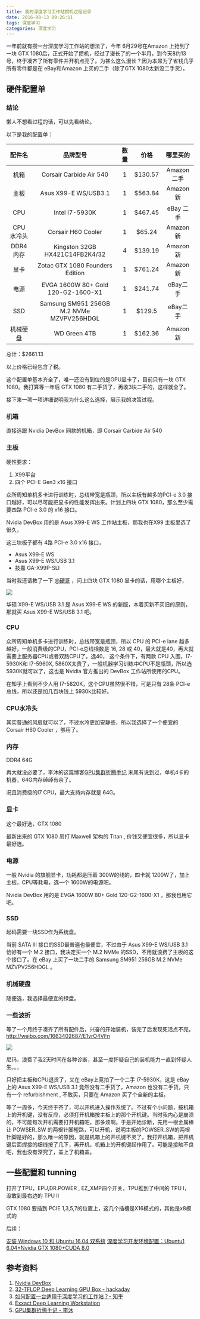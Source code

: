 ```yaml
---
title: 我的深度学习工作站攒机过程记录
date: 2016-08-13 09:26:11
tags: 深度学习
categories: 深度学习
---
```


一年前就有攒一台深度学习工作站的想法了，今年 6月29号在Amazon 上抢到了一块 GTX 1080后，正式开始了攒机，经过了漫长了的一个半月，到今天8约13号，终于凑齐了所有零件并开机点亮了。为甚么这么漫长？因为本屌为了省钱几乎所有零件都是在 eBay和Amazon 上买的二手（除了GTX 1080太新没二手货）。



## 硬件配置单


### 结论

懒人不想看过程的话，可以先看结论。

以下是我的配置单：

|    配件名   | 品牌型号   | 数量 | 价格 | 哪里买的 |
|:------------:|:-----------:|:-----------:|:-----------:|:-----------:|
| 机箱 | Corsair Carbide Air 540 | 1 | $130.57 | Amazon 二手 |
|    主板    | Asus X99-E WS/USB3.1 | 1 | $563.84 | Amazon 新 |
|    CPU    | Intel I7-5930K | 1 | $467.45 | eBay 二手 |
|    CPU 水冷头    | Corsair H60 Cooler | 1 | $65.24 | Amazon 新 |
| DDR4内存 | Kingston 32GB HX421C14FB2K4/32 | 4 | $139.19 | Amazon新 |
| 显卡 | Zotac GTX 1080 Founders Edition | 1 | $761.24 | Amazon 新 |
| 电源 | EVGA 1600W 80+ Gold 120-G2-1600-X1 | 1 | $241.74 | eBay二手 |
| SSD | Samsung SM951 256GB M.2 NVMe MZVPV256HDGL | 1 | $129.5 | eBay二手 |
| 机械硬盘 | WD Green 4TB | 1 | $162.36 | Amazon新 |

总计：$2661.13

以上价格已经包含了税。

这个配置单基本齐全了，唯一还没有到位的是GPU显卡了，目前只有一块 GTX 1080。我打算等一年后 GTX 1080 有二手货了，再收3块二手的，这样就全了。

接下来一项一项详细说明我为什么这么选择，展示我的决策过程。

<!-- more -->


### 机箱

直接选跟 Nvidia DevBox 同款的机箱，即 Corsair Carbide Air 540


### 主板

硬性要求：

1. X99平台
1. 四个 PCI-E Gen3 x16 接口

众所周知单机多卡进行训练时，总线带宽是瓶颈，所以主板有越多的PCI-e 3.0 接口越好，可以尽可能把显卡的性能发挥出来。计划上四块 GTX 1080，那么至少需要四路 PCI-e 3.0 的 x16 接口。

Nvidia DevBox 用的是 Asus X99-E WS 工作站主板，那我也在X99 主板里选了很久，

这三块板子都有 4路 PCI-e 3.0 x16 接口，

* Asus X99-E WS
* Asus X99-E WS/USB 3.1
* 技嘉 GA-X99P-SLI

当时我还请教了一下 [@硬哥](http://weibo.com/1775948951/DESoMxdRf) ，问上四块 GTX 1080 显卡的话，用哪个主板好，

![](/images/weibo-which-motherboard.png)

华硕 X99-E WS/USB 3.1 是 Asus X99-E WS 的新版，本着买新不买旧的原则，那就买  Asus  X99-E WS/USB 3.1 吧。


### CPU

众所周知单机多卡进行训练时，总线带宽是瓶颈，所以 CPU 的 PCI-e  lane 越多越好，一般消费级的CPU，PCI-e总线根数是 16, 28 或 40，最大就是40，再大就需要上服务器CPU或者双路CPU了。选40， 这个条件下，有两款 CPU 入围，I7-5930K和 I7-5960X, 5860X太贵了，一般机器学习训练中CPU不是瓶颈，所以选 5930K就可以了，这也是 Nvidia 官方推出的 DevBox 工作站所使用的CPU。

在知乎上看到不少人用 I7-5820K，这个CPU虽然很不错，可是只有 28条 PCI-e总线，所以还是加几百块钱上 5930k比较好。


### CPU水冷头

其实普通的风扇就可以了，不过水冷更加安静些，所以我选择了一个便宜的 Corsair H60 Cooler ，够用了。


### 内存

DDR4 64G

再大就没必要了，李沐的这篇博客[GPU集群折腾手记](http://mli.github.io/gpu/2016/01/17/build-gpu-clusters/)  末尾有说到过，单机4卡的机器，64G内存绰绰有余了。

况且消费级的I7 CPU，最大支持内存就是 64G。


### 显卡

这个最好选，GTX 1080

最新出来的 GTX 1080 吊打 Maxwell 架构的 Titan , 价钱又便宜很多，所以显卡最好选。


### 电源

一般 Nvidia 的旗舰显卡，功耗都是压着 300W的线的，四卡就 1200W了，加上主板，CPU等耗电，选一个 1600W的电源吧。

Nvidia DevBox 用的是 EVGA 1600W 80+ Gold 120-G2-1600-X1 ，那我也用它吧。


### SSD

起码需要一块SSD作为系统盘。

当前 SATA III 接口的SSD最普遍也最便宜，不过由于 Asus X99-E WS/USB 3.1 恰好有一个 M.2 接口，我决定买一个 M.2 NVMe 的SSD，不用就浪费了主板的这个接口了。在 eBay 上买了一块二手的 Samsung SM951 256GB M.2 NVMe MZVPV256HDGL 。


### 机械硬盘

随便选，我选择最便宜的绿盘。


### 一些波折

等了一个月终于凑齐了所有配件后，兴奋的开始装机，装完了后发现死活点不亮，<http://weibo.com/1663402687/E1vrO4VFn>

![](/images/weibo-cannot-boot.png)

尼玛，浪费了我2天时间在各种诊断，甚至一度怀疑自己的装机能力一直到怀疑人生。。。

只好把主板和CPU退货了，又在 eBay上竞拍了一个二手 I7-5930K，这是 eBay 上的 Asus X99-E WS/USB 3.1 竟然没有二手货了，Amazon 也没有二手货，只有一个 refurbishment , 不敢买，只要在 Amazon 买了个全新的主板。

等了一周多，今天终于齐了，可以开机进入操作系统了。不过有个小问题，按机箱上的开机键，没有反应，必须打开机箱按主板上的那个开机键。当时我内心是崩溃的，不可能每次开机需要打开机箱吧，那多烦啊。于是开始诊断，先用一根金属棒让 POWSER_SW 的两根针脚短路，可以开机，说明主板的POWSER_SW的两根针脚是好的，那么唯一的原因，就是机箱上的开机键不灵了，我打开机箱，把开机键后面焊接的细线按了几下，再开机，机箱上的开机键起作用了。可能是接触不良吧，我也没有深究了，盖上了机箱盖。


## 一些配置和 tunning

打开了TPU，EPU,DR.POWER , EZ_XMP四个开关，TPU推到了中间的 TPU I， 没敢到最右边的 TPU II

GTX 1080 要插到 PCIE 1,3,5,7的位置上，这几个插槽是X16模式的，其他是x8模式的

后续：

[安装 Windows 10 和 Ubuntu 16.04 双系统](http://cn.soulmachine.me/2016-08-14-dual-install-windows-ubuntu/)
[深度学习开发环境配置：Ubuntu1 6.04+Nvidia GTX 1080+CUDA 8.0](http://cn.soulmachine.me/2016-08-17-deep-learning-cuda-development-environment/)


## 参考资料

1. [Nvidia DevBox](https://developer.nvidia.com/devbox)
1. [32-TFLOP Deep Learning GPU Box - hackaday](https://hackaday.io/project/12070-32-tflop-deep-learning-gpu-box)
1. [如何配置一台适用于深度学习的工作站？- 知乎](https://www.zhihu.com/question/33996159)
1. [Exxact Deep Learning Workstation](http://exxactcorp.com/deep-learning-workstations-servers.php)
1. [GPU集群折腾手记 - 李沐](http://mli.github.io/gpu/2016/01/17/build-gpu-clusters/)
